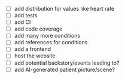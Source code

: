 - [ ] add distribution for values like heart rate
- [ ] add tests
- [ ] add CI
- [ ] add code coverage
- [ ] add many more conditions
- [ ] add references for conditions
- [ ] add a frontend
- [ ] host the website
- [ ] add potential backstory/events leading to?
- [ ] add AI-generated patient picture/scene?
